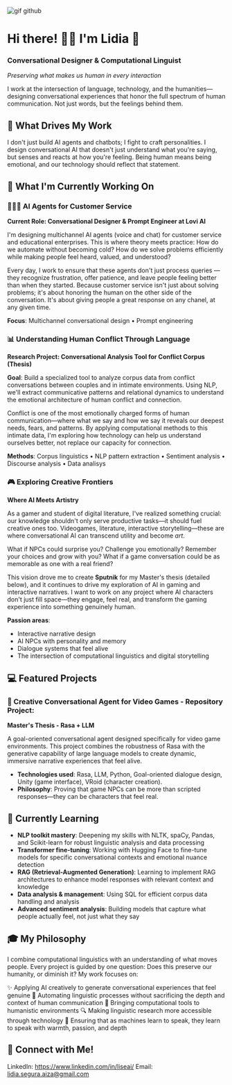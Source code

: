 ![gif github](https://github.com/user-attachments/assets/9f14bfd0-5262-4edc-b273-d30db01494ca)

# Hi there! 👋🏻 I'm Lidia 💌
### Conversational Designer & Computational Linguist 

*Preserving what makes us human in every interaction*

I work at the intersection of language, technology, and the humanities—designing conversational experiences that honor the full spectrum of human communication. Not just words, but the feelings behind them.

## 🌟 What Drives My Work

I don't just build AI agents and chatbots; I fight to craft personalities. I design conversational AI that doesn't just understand what you're saying, but senses and reacts at how you're feeling. Being human means being emotional, and our technology should reflect that statement.

## 📑 What I'm Currently Working On

### 👩🏻‍💻 AI Agents for Customer Service
**Current Role: Conversational Designer & Prompt Engineer at Lovi AI**

I'm designing multichannel AI agents (voice and chat) for customer service and educational enterprises. This is where theory meets practice: How do we automate without becoming cold? How do we solve problems efficiently while making people feel heard, valued, and understood? 

Every day, I work to ensure that these agents don't just process queries — they recognize frustration, offer patience, and leave people feeling better than when they started. Because customer service isn't just about solving problems; it's about honoring the human on the other side of the conversation. It's about giving people a great response on any chanel, at any given time.

**Focus**: Multichannel conversational design • Prompt engineering 

### 📊 Understanding Human Conflict Through Language
**Research Project: Conversational Analysis Tool for Conflict Corpus (Thesis)**

**Goal**: Build a specialized tool to analyze corpus data from conflict conversations between couples and in intimate environments. Using NLP, we'll extract communicative patterns and relational dynamics to understand the emotional architecture of human conflict and connection.

Conflict is one of the most emotionally charged forms of human communication—where what we say and how we say it reveals our deepest needs, fears, and patterns. By applying computational methods to this intimate data, I'm exploring how technology can help us understand ourselves better, not replace our capacity for connection.

**Methods**: Corpus linguistics • NLP pattern extraction • Sentiment analysis • Discourse analysis • Data analisys

### 🎮 Exploring Creative Frontiers
**Where AI Meets Artistry**

As a gamer and student of digital literature, I've realized something crucial: our knowledge shouldn't only serve productive tasks—it should fuel creative ones too. Videogames, literature, interactive storytelling—these are where conversational AI can transcend utility and become *art*.

What if NPCs could surprise you? Challenge you emotionally? Remember your choices and grow with you? What if a game conversation could be as memorable as one with a real friend?

This vision drove me to create **Sputnik** for my Master's thesis (detailed below), and it continues to drive my exploration of AI in gaming and interactive narratives. I want to work on any project where AI characters don't just fill space—they engage, feel real, and transform the gaming experience into something genuinely human.

**Passion areas**: 
* Interactive narrative design
* AI NPCs with personality and memory
* Dialogue systems that feel alive
* The intersection of computational linguistics and digital storytelling

## 💻 Featured Projects

### 👾 Creative Conversational Agent for Video Games - Repository Project:

**Master's Thesis - Rasa + LLM**

A goal-oriented conversational agent designed specifically for video game environments. This project combines the robustness of Rasa with the generative capability of large language models to create dynamic, immersive narrative experiences that feel alive.

- **Technologies used**: Rasa, LLM, Python, Goal-oriented dialogue design, Unity (game interface), VRoid (character creation).
- **Philosophy**: Proving that game NPCs can be more than scripted responses—they can be characters that feel real.

## 🌱 Currently Learning

* **NLP toolkit mastery**: Deepening my skills with NLTK, spaCy, Pandas, and Scikit-learn for robust linguistic analysis and data processing
* **Transformer fine-tuning**: Working with Hugging Face to fine-tune models for specific conversational contexts and emotional nuance detection
* **RAG (Retrieval-Augmented Generation)**: Learning to implement RAG architectures to enhance model responses with relevant context and knowledge
* **Data analysis & management**: Using SQL for efficient corpus data handling and analysis
* **Advanced sentiment analysis**: Building models that capture what people actually feel, not just what they say

## 🎓 My Philosophy

I combine computational linguistics with an understanding of what moves people. Every project is guided by one question: Does this preserve our humanity, or diminish it?
My work focuses on:

✨ Applying AI creatively to generate conversational experiences that feel genuine
🔧 Automating linguistic processes without sacrificing the depth and context of human communication
🤝 Bringing computational tools to humanistic environments
🔍 Making linguistic research more accessible through technology
💝 Ensuring that as machines learn to speak, they learn to speak with warmth, passion, and depth

## 💌 Connect with Me!

LinkedIn: https://www.linkedin.com/in/liseai/
Email: lidia.segura.aiza@gmail.com
